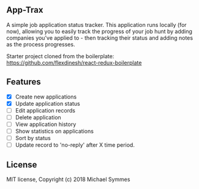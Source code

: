 ## App-Trax

A simple job application status tracker. This application runs locally (for now), allowing you to easily track the progress of your job hunt by adding companies you've applied to - then tracking their status and adding notes as the process progresses.

Starter project cloned from the boilerplate: https://github.com/flexdinesh/react-redux-boilerplate 

## Features
- [x] Create new applications
- [x] Update application status
- [ ] Edit application records
- [ ] Delete application
- [ ] View application history
- [ ] Show statistics on applications
- [ ] Sort by status
- [ ] Update record to 'no-reply' after X time period.

## License

MIT license, Copyright (c) 2018 Michael Symmes

